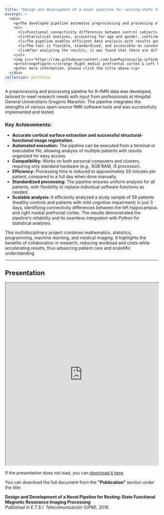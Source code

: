 ```yaml
---
title: "Design and development of a novel pipeline for resting-state functional magnetic resonance imaging processing"
excerpt: >
  <div>
    <p>The developed pipeline automates preprocessing and processing of R-fMRI data to analyze functional connectivity, particularly in the Default Mode Network (DMN). Key outcomes include:</p>
    <ul>
      <li>Functional connectivity differences between control subjects (27) and patients with mild cognitive impairment (32) were identified, specifically reduced connectivity between the left hippocampus and right medial prefrontal cortex.</li>
      <li>Statistical analyses, accounting for age and gender, confirmed significant differences (p < 0.05 after Bonferroni correction).</li>
      <li>The pipeline enables efficient data analysis with results generated in approximately 50 minutes per subject, a significant improvement over manual methods.</li>
      <li>The tool is flexible, standardized, and accessible on conventional hardware, promoting widespread usability and reducing workload and costs for researchers and clinicians.</li>
      <li>After analyzing the results, it was found that there are differences in connectivity between the control group and the groups with mild cognitive impairment. The difference is found in regions 4-5, that is, between the left hippocampus and the right medial prefrontal cortex. See the figure below:</li>
    </ul>
    <img src="https://raw.githubusercontent.com/JuanPautasso/jp-info/master/images/image_24.jpg" alt="Pipeline image" />
    <p><strong>Figure:</strong> Right medial prefrontal cortex & Left hippocampus.</p>
    <p>For more information, please click the title above.</p>
  </div>
collection: portfolio
---
```


A preprocessing and processing pipeline for R-fMRI data was developed, tailored to meet research needs with input from professionals at Hospital General Universitario Gregorio Marañón. The pipeline integrates the strengths of various open-source fMRI software tools and was successfully implemented and tested.

### Key Achievements:
- **Accurate cortical surface extraction and successful structural-functional image registration.**
- **Automated execution:** The pipeline can be executed from a terminal or executable file, allowing analysis of multiple patients with results organized for easy access.
- **Compatibility:** Works on both personal computers and clusters, requiring only standard hardware (e.g., 8GB RAM, i5 processor).
- **Efficiency:** Processing time is reduced to approximately 50 minutes per patient, compared to a full day when done manually.
- **Standardized processing:** The pipeline ensures uniform analysis for all patients, with flexibility to replace individual software functions as needed.
- **Scalable analysis:** It efficiently analyzed a study sample of 59 patients (healthy controls and patients with mild cognitive impairment) in just 3 days, identifying connectivity differences between the left hippocampus and right medial prefrontal cortex. The results demonstrated the pipeline's reliability and its seamless integration with Python for statistical analyses.

This multidisciplinary project combines mathematics, statistics, programming, machine learning, and medical imaging. It highlights the benefits of collaboration in research, reducing workload and costs while accelerating results, thus advancing patient care and scientific understanding.

---

<section id="presentation">
  <h2>Presentation</h2>
  <iframe src="https://docs.google.com/gview?url=https://raw.githubusercontent.com/JuanPautasso/jp-info/master/presentations/presentation_master.pdf&embedded=true" width="100%" height="600px"></iframe>
  <p>If the presentation does not load, you can <a href="https://raw.githubusercontent.com/JuanPautasso/jp-info/master/presentations/presentation_master.pdf" target="_blank">download it here</a>.</p>
</section

---

You can download the full document from the **"Publication"** section under the title:

**Design and Development of a Novel Pipeline for Resting-State Functional Magnetic Resonance Imaging Processing**  
*Published in E.T.S.I. Telecomunicación (UPM), 2019.*
